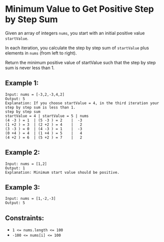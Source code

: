 # Minimum Value to Get Positive Step by Step Sum

Given an array of integers `nums`, you start with an initial positive value `startValue`.

In each iteration, you calculate the step by step sum of `startValue` plus elements in `nums` (from left to right).

Return the minimum positive value of startValue such that the step by step sum is never less than 1.

## Example 1:

```
Input: nums = [-3,2,-3,4,2]
Output: 5
Explanation: If you choose startValue = 4, in the third iteration your step by step sum is less than 1.
step by step sum
startValue = 4 | startValue = 5 | nums
(4 -3 ) = 1  | (5 -3 ) = 2    |  -3
(1 +2 ) = 3  | (2 +2 ) = 4    |   2
(3 -3 ) = 0  | (4 -3 ) = 1    |  -3
(0 +4 ) = 4  | (1 +4 ) = 5    |   4
(4 +2 ) = 6  | (5 +2 ) = 7    |   2
```

## Example 2:

```
Input: nums = [1,2]
Output: 1
Explanation: Minimum start value should be positive.
```

## Example 3:

```
Input: nums = [1,-2,-3]
Output: 5
```

## Constraints:

* `1 <= nums.length <= 100`
* `-100 <= nums[i] <= 100`

